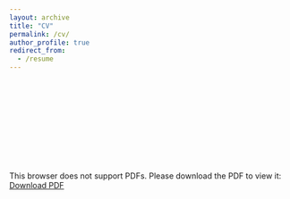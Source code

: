 ```yaml
---
layout: archive
title: "CV"
permalink: /cv/
author_profile: true
redirect_from:
  - /resume
---
```


<object data="{{ site.baseurl }}/files/desai.kush.cv.pdf" type="application/pdf" width="700px" height="700px">
    <embed src="{{ site.baseurl }}/files/desai.kush.cv.pdf">
        <p>This browser does not support PDFs. Please download the PDF to view it: <a href="{{ site.baseurl }}/files/desai.kush.cv.pdf">Download PDF</a></p>
    </embed>
</object>